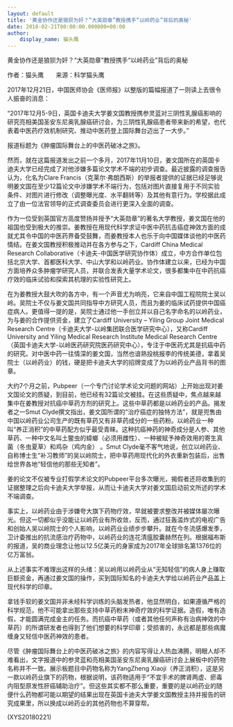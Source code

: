 ```yaml
---
layout: default
title: '黄金协作还是狼狈为奸？“大英勋章”教授携手“以岭药业”背后的奥秘'
date: 2018-02-21T00:00:00.000000+08:00
author:
    display_name: 猫头鹰
---
```


黄金协作还是狼狈为奸？“大英勋章”教授携手“以岭药业”背后的奥秘

作者：猫头鹰　　来源：科学猫头鹰

2017年12月21日，中国医师协会《医师报》以整版的篇幅报道了一则读上去很令人振奋的消息：

“2017年12月5-9日，英国卡迪夫大学姜文国教授携参灵蓝对三阴性乳腺癌影响的研究亮相美国圣安东尼奥乳腺癌研讨会，为三阴性乳腺癌患者带来新的希望，也代表着中医药疗效机制研究、推动中医药登上国际舞台迈出了一大步。”

报道标题为《肿瘤国际舞台上的中医药破冰之旅》。

然而，就在这篇报道发出之前一个多月，2017年11月10日，姜文国所在的英国卡迪夫大学已经完成了对他涉嫌多篇论文学术不端的初步调查。最近披露的调查报告认为，化名为Clare Francis（克莱尔·弗朗西斯）的举报者提供的证据已经足够说明姜文国在至少12篇论文中涉嫌学术不端行为，包括对图片直接复用于不同实验条件、对图片进行修改（调整曝光度、水平翻转等）及其他有意行为。学校据此成立了由一位法官领导的正式调查委员会进行更深入全面的调查。

作为一位受到英国官方高度赞扬并授予“大英勋章”的著名大学教授，姜文国在他的祖国也受到极大的推崇。姜教授在用现代科学求证中医中药抗击癌症神效方面的成就尤其令中国的中医药界备受鼓舞，而姜教授本人也乐于向中国媒体谈他的中医药情结。在姜文国教授积极推动并在各方参与之下，Cardiff China Medical Research Collaborative（卡迪夫-中国医学研究协作体）成立，中方合作单位包括北京大学、首都医科大学、中山大学和以岭药业。协作体建立以来，已经为中国方面培养众多肿瘤学研究人员，并联合发表大量学术论文，很多都集中在中药抗癌疗效的临床试验和探索其机理的实验性研究上。

在为姜教授大鼓大吹的各方中，有一个声音尤为响亮，它来自中国工程院院士吴以岭。吴院士不仅与姜文国共同指导中方研究人员，而且为姜的临床试药提供中国癌症病人。更值得一提的是，吴院士通过他一手创立并以自己名字命名的以岭药业，为与姜的合作提供资金，建立了Cardiff University – Yiling Group Joint Medical Research Centre（卡迪夫大学-以岭集团联合医学研究中心），又称Cardiff University and Yiling Medical Research Institute Medical Research Centre（英国卡迪夫大学-以岭医药研究院医药研究中心），专注于中医药尤其是抗癌中药的研究。对中医中药一往情深的姜文国，当然也谙熟投桃报李的传统美德，拿着吴院士（以岭药业）的钱，硬是把卡迪夫大学的招牌变成了为以岭药业产品背书的图章。

大约7个月之前，Pubpeer（一个专门讨论学术论文问题的网站）上开始出现对姜文国论文的质疑，到目前，他已经有32篇论文被挂。在这些质疑中，焦点越来越集中在姜教授对抗癌中草药方剂的研究上。这些中草药都是以岭药业的产品。揭发者之一Smut Clyde撰文指出，姜文国所谓的“治疗癌症的独特方法”，就是兜售由中国以岭药业公司生产的既有草药又有非草药成分的一些药粉。以岭药业一种叫“养正消积”的中草药配方似乎最受青睐。这种抗癌神药的神奇成分是人参、其他草药、一种中文名叫土鳖虫的蟑螂（必须用雌性）、一种被赋予神奇效用的寄生真菌（冬虫夏草）和鸡杂（鸡内金） 。Smut Clyde毫不客气地说，创立以岭药业、自称博士生“补习教师”的吴以岭院士，把中草药用现代化的外衣重新包装后，出售给世界各地“轻信他的那些无知者”。

姜的论文不仅被专业打假学术论文的Pubpeer平台多次曝光，揭假者还将收集到的证据整理之后向卡迪夫大学举报，从而让卡迪夫大学对姜文国启动前文所述的学术不端调查。

事实上，以岭药业由于涉嫌夸大旗下药物疗效，早就被要求整改并被媒体屡次曝光。但这一切都似乎没能让以岭药业有所收敛，反而，通过狂轰滥炸式的电视广告和创始人吴以岭院士的个人影响，以岭药业业绩步步攀升。就在今冬流感爆发季，卫计委推出的抗流感治疗药物中，以岭药业的连花清瘟胶囊赫然在列。根据福布斯的报道，吴的商业理念让他以12.5亿美元的身家成为2017年全球排名第1376位的亿万富翁。

从上述事实不难理出这样的头绪：吴以岭用以岭药业从“无知轻信”的病人身上赚取巨额资金，再通过姜文国的操作，买到国际知名的卡迪夫大学给以岭药业产品盖上现代科学的印章。

拿钱手软的姜文国并非未经科学训练的头脑发热者，他显然明白，如果遵循严格的科学规范，他不可能拿出那些支持中草药粉末神奇疗效的科学证据。造假，唯有造假，才能圆满完成金主的任务。而抗癌中草药（或者其他任何声称有治病神效的中草药）的所谓研发者也得到了他们想要的科学印章；受损害的，永远都是那些病魔缠身又轻信中医药神效的患者。

尽管《肿瘤国际舞台上的中医药破冰之旅》的内容写得让人热血沸腾，明眼人却不难看出，文字报道中的参灵蓝和亮相美国圣安东尼奥乳腺癌研讨会上展板中的药物名称并不一致。展示板题目中药物名称为YangZheng Xiaoji（养正消积），这是另一款以岭药业旗下的药物，根据说明，该药物适用于“不宜手术的脾肾两虚、瘀毒内阻型原发性肝癌辅助治疗”。但这些其实都不那么重要，重要的是以岭药业的随便什么药物都可能以期望的结果出现在英国卡迪夫大学姜文国教授主持并报告的研究成果里，所以换成以岭药业的其他药物也不算穿帮。

(XYS20180221)

